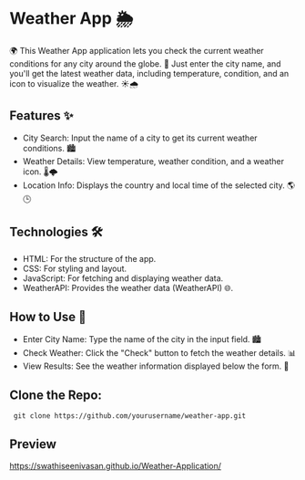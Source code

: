 # Weather App 🌦️
 🌍 This Weather App application lets you check the current weather conditions for any city around the globe. 🌆 Just enter the city name, and you'll get the latest weather data, including temperature, condition, and an icon to visualize the weather. ☀️🌧️

## Features ✨
- City Search: Input the name of a city to get its current weather conditions. 🏙️
- Weather Details: View temperature, weather condition, and a weather icon. 🌡️🌩️
- Location Info: Displays the country and local time of the selected city. 🌎🕒
## Technologies 🛠️
- HTML: For the structure of the app.
- CSS: For styling and layout.
- JavaScript: For fetching and displaying weather data.
- WeatherAPI: Provides the weather data (WeatherAPI) 🌐.
## How to Use 📝
- Enter City Name: Type the name of the city in the input field. 🏙️
- Check Weather: Click the "Check" button to fetch the weather details. 📊
- View Results: See the weather information displayed below the form. 🌟

## Clone the Repo:
     git clone https://github.com/yourusername/weather-app.git
## Preview
https://swathiseenivasan.github.io/Weather-Application/

